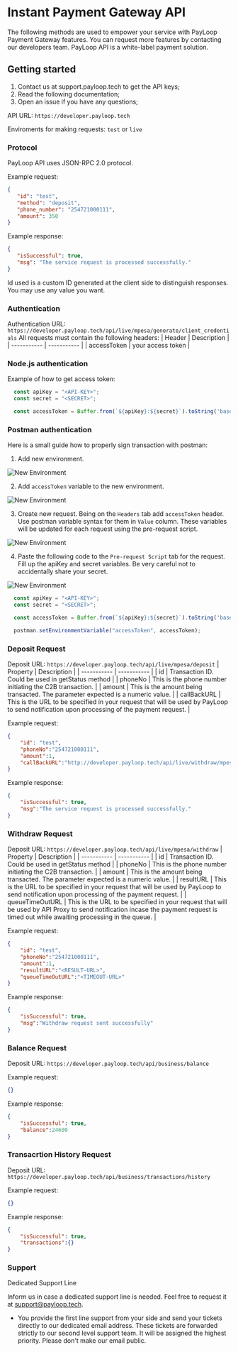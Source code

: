 # Instant Payment Gateway API
The following methods are used to empower your service with PayLoop Payment Gateway features. You can request more features by contacting our developers team. PayLoop API is a white-label payment solution.

## Getting started
1. Contact us at support.payloop.tech to get the API keys;
2. Read the following documentation;
3. Open an issue if you have any questions;

API URL: ``` https://developer.payloop.tech ```

Enviroments for making requests: ``` test ``` or  ``` live ``` 

### Protocol
PayLoop API uses JSON-RPC 2.0 protocol.

Example request:
```JSON
{
   "id": "test",
   "method": "deposit",
   "phone_number": "254721000111",
   "amount": 350
}
```

Example response:
```JSON
{
   "isSuccessful": true,
   "msg": "The service request is processed successfully."
}
```

Id used is a custom ID generated at the client side to distinguish responses. You may use any value you want.

### Authentication
Authentication URL: ``` https://developer.payloop.tech/api/live/mpesa/generate/client_credentials ```
All requests must contain the following headers:
| Header      | Description |
| ----------- | ----------- |
| accessToken      | your access token       |

### Node.js authentication
Example of how to get access token:
```JavaScript
  const apiKey = "<API-KEY>";
  const secret = "<SECRET>";

  const accessToken = Buffer.from(`${apiKey}:${secret}`).toString('base64');

```

### Postman authentication
Here is a small guide how to properly sign transaction with postman:

1. Add new environment.

![New Environment](/images/newEnvironment.png "New Environment")

2. Add ```accessToken``` variable to the new environment.

![New Environment](/images/addVariable.png "New Environment")

3. Create new request. Being on the ```Headers``` tab add ```accessToken``` header. Use postman variable syntax for them in ```Value``` column. These variables will be updated for each request using the pre-request script.

![New Environment](/images/addHeader.png "New Environment")

4. Paste the following code to the ```Pre-request Script``` tab for the request. Fill up the apiKey and secret variables. Be very careful not to accidentally share your secret.

![New Environment](/images/addRequestScript.png "New Environment")

```JavaScript
  const apiKey = "<API-KEY>";
  const secret = "<SECRET>";

  const accessToken = Buffer.from(`${apiKey}:${secret}`).toString('base64');

  postman.setEnvironmentVariable("accessToken", accessToken);
```
### Deposit Request
Deposit URL: ``` https://developer.payloop.tech/api/live/mpesa/deposit ```
| Property      | Description |
| ----------- | ----------- |
| id      | Transaction ID. Could be used in getStatus method      |
| phoneNo      | This is the phone number initiating the C2B transaction.      |
| amount      | This is the amount being transacted. The parameter expected is a numeric value.       |
| callBackURL      | 	This is the URL to be specified in your request that will be used by PayLoop to send notification upon processing of the payment request.      |

Example request:
```JSON
{
    "id": "test",
    "phoneNo":"254721000111",
    "amount":1,
    "callBackURL":"http://developer.payloop.tech/api/live/withdraw/mpesa/response"
}
```
Example response:
```JSON
{
    "isSuccessful": true,
    "msg":"The service request is processed successfully."
}
```

### Withdraw Request
Deposit URL: ``` https://developer.payloop.tech/api/live/mpesa/withdraw ```
| Property      | Description |
| ----------- | ----------- |
| id      | Transaction ID. Could be used in getStatus method      |
| phoneNo      | This is the phone number initiating the C2B transaction.      |
| amount      | This is the amount being transacted. The parameter expected is a numeric value.       |
| resultURL      | 	This is the URL to be specified in your request that will be used by PayLoop to send notification upon processing of the payment request.      |
| queueTimeOutURL      | 	This is the URL to be specified in your request that will be used by API Proxy to send notification incase the payment request is timed out while awaiting processing in the queue.     |

Example request:
```JSON
{
    "id": "test",
    "phoneNo":"254721000111",
    "amount":1,
    "resultURL":"<RESULT-URL>",
    "queueTimeOutURL":"<TIMEOUT-URL>"
}
```
Example response:
```JSON
{
    "isSuccessful": true,
    "msg":"Withdraw request sent successfully"
}
```
### Balance Request
Deposit URL: ``` https://developer.payloop.tech/api/business/balance ```

Example request:
```JSON
{}
```
Example response:
```JSON
{
    "isSuccessful": true,
    "balance":24600
}
```

### Transacrtion History Request
Deposit URL: ``` https://developer.payloop.tech/api/business/transactions/history ```

Example request:
```JSON
{}
```
Example response:
```JSON
{
    "isSuccessful": true,
    "transactions":{}
}
```


### Support
Dedicated Support Line

Inform us in case a dedicated support line is needed. Feel free to request it at support@payloop.tech.
- You provide the first line support from your side and send your tickets directly to our dedicated email address. These tickets are forwarded strictly to our second level support team. It will be assigned the highest priority. Please don't make our email public.
